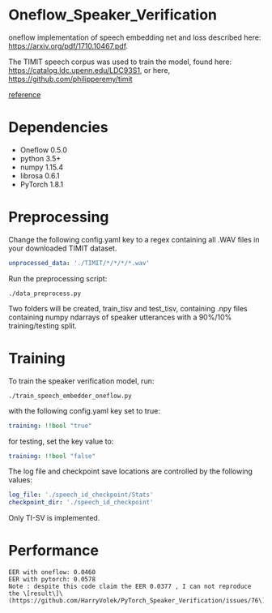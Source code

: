 # Oneflow_Speaker_Verification

oneflow implementation of speech embedding net and loss described here: https://arxiv.org/pdf/1710.10467.pdf.

The TIMIT speech corpus was used to train the model, found here: https://catalog.ldc.upenn.edu/LDC93S1,
or here, https://github.com/philipperemy/timit

[reference](https://github.com/HarryVolek/PyTorch_Speaker_Verification)

# Dependencies

* Oneflow 0.5.0
* python 3.5+
* numpy 1.15.4
* librosa 0.6.1
* PyTorch 1.8.1

# Preprocessing

Change the following config.yaml key to a regex containing all .WAV files in your downloaded TIMIT dataset. 
```yaml
unprocessed_data: './TIMIT/*/*/*/*.wav'
```
Run the preprocessing script:
```
./data_preprocess.py 
```
Two folders will be created, train_tisv and test_tisv, containing .npy files containing numpy ndarrays of speaker utterances with a 90%/10% training/testing split.

# Training

To train the speaker verification model, run:
```
./train_speech_embedder_oneflow.py 
```
with the following config.yaml key set to true:
```yaml
training: !!bool "true"
```
for testing, set the key value to:
```yaml
training: !!bool "false"
```
The log file and checkpoint save locations are controlled by the following values:
```yaml
log_file: './speech_id_checkpoint/Stats'
checkpoint_dir: './speech_id_checkpoint'
```
Only TI-SV is implemented.

# Performance

```
EER with oneflow: 0.0460
EER with pytorch: 0.0578 
Note : despite this code claim the EER 0.0377 , I can not reproduce the \[result\]\(https://github.com/HarryVolek/PyTorch_Speaker_Verification/issues/76\)
```

